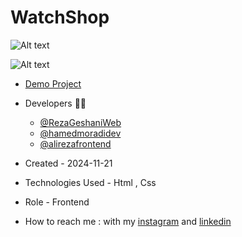 # WatchShop

![Alt text](https://github.com/user-attachments/assets/218d70c2-6672-45d5-bc2f-b7f87bc05a80)


![Alt text](https://github.com/user-attachments/assets/7f8f1de5-c8e1-44b1-8482-75ed90b78137)


- [Demo Project](https://rezageshaniweb.github.io/Wilsonport/)


- Developers 👨‍💻
   - [@RezaGeshaniWeb](https://github.com/RezaGeshaniWeb)
   - [@hamedmoradidev](https://github.com/hamedmoradidev)
   - [@alirezafrontend](https://github.com/alirezafrontend)

- Created - 2024-11-21

- Technologies Used - Html , Css

- Role - Frontend

- How to reach me : with my [instagram](https://www.instagram.com/rezageshani_web) and [linkedin](http://www.linkedin.com/in/reza-geshani-web)
